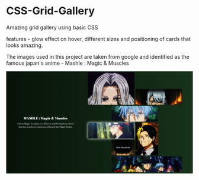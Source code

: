 # CSS-Grid-Gallery
Amazing grid gallery using basic CSS

features - glow effect on hover, different sizes and positioning of cards that looks amazing.

The images used in this project are taken from google and identified as the famous japan's anime - Mashle : Magic & Muscles

![image alt](https://github.com/dev-harsh-nagar/CSS-Grid-Gallery/blob/42790fbe9eb8a48e6f75656794f71b03311e0eac/css%20grid%20project%20screenshot.png)
